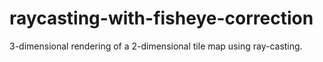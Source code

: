 # raycasting-with-fisheye-correction
3-dimensional rendering of a 2-dimensional tile map using ray-casting. 
